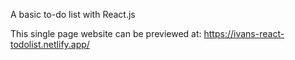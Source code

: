 A basic to-do list with React.js

This single page website can be previewed at: https://ivans-react-todolist.netlify.app/
